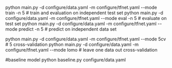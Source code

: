 python main.py -d configure/data.yaml -m configure/tfnet.yaml --mode train -n 5 # train and evaluation on independent test set
python main.py -d configure/data.yaml -m configure/tfnet.yaml --mode eval -n 5 # evaluate on test set
python main.py -d configure/data.yaml -m configure/tfnet.yaml --mode predict -n 5 # predict on independent data set

python main.py -d configure/data.yaml -m configure/tfnet.yaml --mode 5cv # 5 cross-validation
python main.py -d configure/data.yaml -m configure/tfnet.yaml --mode lomo # leave one data out cross-validation

#baseline model
python baseline.py configure/data.yaml